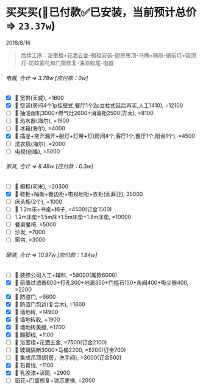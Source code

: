 # 买买买(👻已付款✅已安装，当前预计总价 => `23.37w`)
2018/8/16
> 后续工序：浴室柜+花洒五金-橱柜安装-厨房吊顶-马桶+隔断-镜前灯+吸顶灯-防蚊窗花和门窗修复-油漆收尾-电器

###### 电器, 合计 => 3.78w [应付款：0w]
- [x] 👻 宽带(天威), =1600
- [x] 👻 空调(房间4个1p挂壁式,餐厅1个2p立柱式延后再买,人工1410), =12100
- [ ] 👻 抽油烟机3000+燃气灶2600+消毒柜2500(方太), =8100
- [ ] 👻 热水器(海尔), =1900
- [ ] 👻 冰箱(海尔), =4000
- [x] 👻 插座+空开漏开+射灯+灯带+灯(房间4个,客厅1个,餐厅1个,阳台1个), =4500
- [ ] 洗衣机(海尔), =2000
- [ ] 电视(创维), =5000
###### 家具, 合计 => 8.48w [应付款：0.3w]
- [ ] 👻 橱柜(司米), =20300
- [x] 👻 鞋柜+隔断+餐边柜+电视地柜+衣柜(索菲亚), 35000
- [ ] 床头柜(2个), =1000
- [ ] 👻 1.2m床+书桌+椅子, =4500(订金1500)
- [ ] 1.2m床垫+1.5m床+1.5m床垫+1.8m床垫, =10000
- [ ] 餐桌餐椅, =5000
- [ ] 沙发, =7000
- [ ] 窗帘, =3000
###### 硬装, 合计 => 10.97w [应付款：1.84w]
- [ ] 👻 装修公司人工+辅料, =58000(尾款6000)
- [x] 👻 前置过滤器600+打孔300+地漏350+门槛石150+角阀400+吸尘器400, =2200
- [x] 👻 防盗门, =6600
- [x] 👻 防盗门包边(复合木), =1600
- [x] 👻 墙地砖, =14900
- [x] 👻 墙地砖胶, =1900
- [x] 👻 墙地砖美缝, =1700
- [x] 👻 踢脚线, =1100
- [ ] 👻 浴室柜+花洒五金, =7500(订金2100)
- [ ] 👻 玻璃隔断3000+马桶2200, =5200(订金700)
- [ ] 👻 集成吊顶(厨房，洗手间), =3000(订金500)
- [x] 👻 石膏线, =1100
- [x] 👻 乳胶漆+滚筒, =2900
- [ ] 窗花+门窗修复+锁芯更换, =2000
